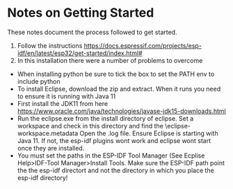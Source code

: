 Notes on Getting Started
=========================

These notes document the process followed to get started.

1. Follow the instructions https://docs.espressif.com/projects/esp-idf/en/latest/esp32/get-started/index.html#
  1. In this installation there were a number of problems to overcome
  * When installing python be sure to tick the box to set the PATH env to include python
  * To install Eclipse, download the zip and extract. When it runs you need to ensure it is running with Java 11
  * First install the JDK11 from here https://www.oracle.com/java/technologies/javase-jdk15-downloads.html
  * Run the eclipse.exe from the install directory of eclipse. Set a workspace and check in this directory
    and find the \eclipse-workspace\.metadata Open the .log file. Ensure Eclipse is starting with Java 11. If not, 
    the esp-idf plugins wont work and eclipse wont start once they are installed.
  * You must set the paths in the ESP-IDF Tool Manager (See Ecplise Help>IDF-Tool Manager>Install Tools. Make sure the ESP-IDF path point the the esp-idf directort
    and not the directory in which you place the esp-idf directory!
    
    
